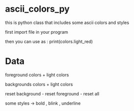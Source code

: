 # ascii_colors_py
this is python class that includes some ascii colors and styles

first import file in your program

then you can use as : print(colors.light_red)



# Data
foreground colors + light colors

backgrounds colors + light colors

reset background - reset foreground - reset all

some styles -> bold , blink , underline
